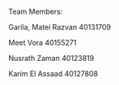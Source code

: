 
Team Members:

Garila, Matei Razvan 40131709

Meet Vora 40155271

Nusrath Zaman 40123819

Karim El Assaad 40127808
